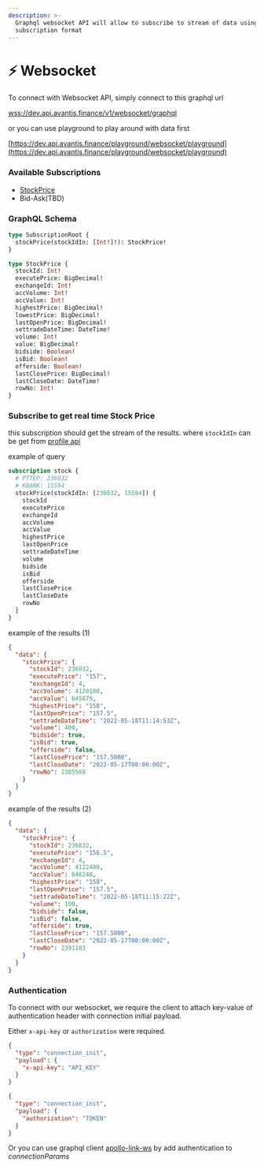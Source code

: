 ```yaml
---
description: >-
  Graphql websocket API will allow to subscribe to stream of data using graphql
  subscription format
---
```


# ⚡ Websocket

To connect with Websocket API, simply connect to this graphql url

[wss://dev.api.avantis.finance/v1/websocket/graphql](wss://dev.api.avantis.finance/v1/websocket/graphql)

or you can use playground to play around with data first

[https://dev.api.avantis.finance/playground/websocket/playground](https://dev.api.avantis.finance/playground/websocket/playground)

### Available Subscriptions

* [StockPrice](websocket.md#subscribe-to-get-real-time-stock-price)
* Bid-Ask(TBD)

### GraphQL Schema

```graphql
type SubscriptionRoot {
  stockPrice(stockIdIn: [Int!]!): StockPrice!
}

type StockPrice {
  stockId: Int!
  executePrice: BigDecimal!
  exchangeId: Int!
  accVolume: Int!
  accValue: Int!
  highestPrice: BigDecimal!
  lowestPrice: BigDecimal!
  lastOpenPrice: BigDecimal!
  settradeDateTime: DateTime!
  volume: Int!
  value: BigDecimal!
  bidside: Boolean!
  isBid: Boolean!
  offerside: Boolean!
  lastClosePrice: BigDecimal!
  lastCloseDate: DateTime!
  rowNo: Int!
}
```

### Subscribe to get real time Stock Price

this subscription should get the stream of the results. where `stockIdIn` can be get from [profile api](../api/profile.md)



example of query

```graphql
subscription stock {
  # PTTEP: 236032
  # KBANK: 15594
  stockPrice(stockIdIn: [236032, 15594]) {
    stockId
    executePrice
    exchangeId
    accVolume
    accValue
    highestPrice
    lastOpenPrice
    settradeDateTime
    volume
    bidside
    isBid
    offerside
    lastClosePrice
    lastCloseDate
    rowNo
  }
}
```



example of the results (1)

```json
{
  "data": {
    "stockPrice": {
      "stockId": 236032,
      "executePrice": "157",
      "exchangeId": 4,
      "accVolume": 4120100,
      "accValue": 645879,
      "highestPrice": "158",
      "lastOpenPrice": "157.5",
      "settradeDateTime": "2022-05-18T11:14:53Z",
      "volume": 400,
      "bidside": true,
      "isBid": true,
      "offerside": false,
      "lastClosePrice": "157.5000",
      "lastCloseDate": "2022-05-17T00:00:00Z",
      "rowNo": 2385568
    }
  }
}
```



example of the results (2)

```json
{
  "data": {
    "stockPrice": {
      "stockId": 236032,
      "executePrice": "156.5",
      "exchangeId": 4,
      "accVolume": 4122400,
      "accValue": 646240,
      "highestPrice": "158",
      "lastOpenPrice": "157.5",
      "settradeDateTime": "2022-05-18T11:15:22Z",
      "volume": 100,
      "bidside": false,
      "isBid": false,
      "offerside": true,
      "lastClosePrice": "157.5000",
      "lastCloseDate": "2022-05-17T00:00:00Z",
      "rowNo": 2391183
    }
  }
}
```

### **Authentication**

To connect with our websocket, we require the client to attach key-value of authentication header with connection initial payload.

Either `x-api-key` or `authorization` were required.

```json
{
  "type": "connection_init",
  "payload": {
    "x-api-key": "API_KEY"
  }
}
```

```json
{
  "type": "connection_init",
  "payload": {
    "authorization": "TOKEN"
  }
}
```

Or you can use graphql  client [apollo-link-ws](https://www.apollographql.com/docs/react/v2/data/subscriptions/#authentication-over-websocket) by add authentication to _connectionParams_



&#x20;

